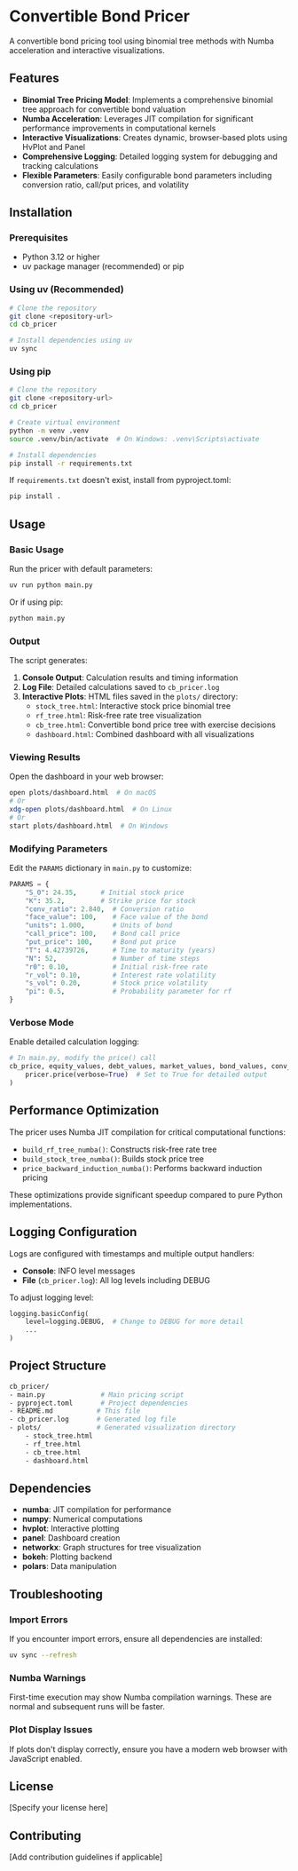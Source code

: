 # Convertible Bond Pricer

A convertible bond pricing tool using binomial tree methods with Numba acceleration and interactive visualizations.

## Features

- **Binomial Tree Pricing Model**: Implements a comprehensive binomial tree approach for convertible bond valuation
- **Numba Acceleration**: Leverages JIT compilation for significant performance improvements in computational kernels
- **Interactive Visualizations**: Creates dynamic, browser-based plots using HvPlot and Panel
- **Comprehensive Logging**: Detailed logging system for debugging and tracking calculations
- **Flexible Parameters**: Easily configurable bond parameters including conversion ratio, call/put prices, and volatility

## Installation

### Prerequisites

- Python 3.12 or higher
- uv package manager (recommended) or pip

### Using uv (Recommended)

```bash
# Clone the repository
git clone <repository-url>
cd cb_pricer

# Install dependencies using uv
uv sync
```

### Using pip

```bash
# Clone the repository
git clone <repository-url>
cd cb_pricer

# Create virtual environment
python -m venv .venv
source .venv/bin/activate  # On Windows: .venv\Scripts\activate

# Install dependencies
pip install -r requirements.txt
```

If `requirements.txt` doesn't exist, install from pyproject.toml:

```bash
pip install .
```

## Usage

### Basic Usage

Run the pricer with default parameters:

```bash
uv run python main.py
```

Or if using pip:

```bash
python main.py
```

### Output

The script generates:

1. **Console Output**: Calculation results and timing information
2. **Log File**: Detailed calculations saved to `cb_pricer.log`
3. **Interactive Plots**: HTML files saved in the `plots/` directory:
   - `stock_tree.html`: Interactive stock price binomial tree
   - `rf_tree.html`: Risk-free rate tree visualization
   - `cb_tree.html`: Convertible bond price tree with exercise decisions
   - `dashboard.html`: Combined dashboard with all visualizations

### Viewing Results

Open the dashboard in your web browser:

```bash
open plots/dashboard.html  # On macOS
# Or
xdg-open plots/dashboard.html  # On Linux
# Or
start plots/dashboard.html  # On Windows
```

### Modifying Parameters

Edit the `PARAMS` dictionary in `main.py` to customize:

```python
PARAMS = {
    "S_0": 24.35,      # Initial stock price
    "K": 35.2,         # Strike price for stock
    "conv_ratio": 2.840,  # Conversion ratio
    "face_value": 100,    # Face value of the bond
    "units": 1.000,       # Units of bond
    "call_price": 100,    # Bond call price
    "put_price": 100,     # Bond put price
    "T": 4.42739726,      # Time to maturity (years)
    "N": 52,              # Number of time steps
    "r0": 0.10,           # Initial risk-free rate
    "r_vol": 0.10,        # Interest rate volatility
    "s_vol": 0.20,        # Stock price volatility
    "pi": 0.5,            # Probability parameter for rf
}
```

### Verbose Mode

Enable detailed calculation logging:

```python
# In main.py, modify the price() call
cb_price, equity_values, debt_values, market_values, bond_values, conv_values = (
    pricer.price(verbose=True)  # Set to True for detailed output
)
```

## Performance Optimization

The pricer uses Numba JIT compilation for critical computational functions:

- `build_rf_tree_numba()`: Constructs risk-free rate tree
- `build_stock_tree_numba()`: Builds stock price tree
- `price_backward_induction_numba()`: Performs backward induction pricing

These optimizations provide significant speedup compared to pure Python implementations.

## Logging Configuration

Logs are configured with timestamps and multiple output handlers:

- **Console**: INFO level messages
- **File** (`cb_pricer.log`): All log levels including DEBUG

To adjust logging level:

```python
logging.basicConfig(
    level=logging.DEBUG,  # Change to DEBUG for more detail
    ...
)
```

## Project Structure

```bash
cb_pricer/
- main.py              # Main pricing script
- pyproject.toml       # Project dependencies
- README.md           # This file
- cb_pricer.log       # Generated log file
- plots/              # Generated visualization directory
    - stock_tree.html
    - rf_tree.html
    - cb_tree.html
    - dashboard.html
```

## Dependencies

- **numba**: JIT compilation for performance
- **numpy**: Numerical computations
- **hvplot**: Interactive plotting
- **panel**: Dashboard creation
- **networkx**: Graph structures for tree visualization
- **bokeh**: Plotting backend
- **polars**: Data manipulation

## Troubleshooting

### Import Errors

If you encounter import errors, ensure all dependencies are installed:

```bash
uv sync --refresh
```

### Numba Warnings

First-time execution may show Numba compilation warnings. These are normal and subsequent runs will be faster.

### Plot Display Issues

If plots don't display correctly, ensure you have a modern web browser with JavaScript enabled.

## License

[Specify your license here]

## Contributing

[Add contribution guidelines if applicable]

